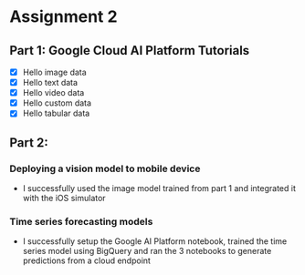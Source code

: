 # Assignment 2
## Part 1: Google Cloud AI Platform Tutorials
- [x] Hello image data
- [x] Hello text data
- [x] Hello video data
- [x] Hello custom data
- [x] Hello tabular data

## Part 2:
### Deploying a vision model to mobile device 
- I successfully used the image model trained from part 1 and integrated it with the iOS simulator 
### Time series forecasting models
- I successfully setup the Google AI Platform notebook, trained the time series model using BigQuery and ran the 3 notebooks to generate predictions from a cloud endpoint